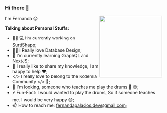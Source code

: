 ### Hi there 👋

<img align='right' src='https://user-images.githubusercontent.com/5713670/87202985-820dcb80-c2b6-11ea-9f56-7ec461c497c3.gif' width='200"'>

I'm Fernanda 😊  

<!-- Talking about you -->
**Talking about Personal Stuffs:**

- 👩‍🦱 💻  I’m currently working on [SurtiShapp](https://github.com/kodevs-ti);
- 👩‍💻 I Really love Database Design;
- 🌱 I’m currently learning GraphQL and NextJS; 
- 💬 I really like to share my knowledge, I am happy to help ❤️;
- </> I really love to belong to the Kodemia Community </> 🖤;
- 🥁 I'm looking, someone who teaches me play the drums 🎼 😊;
- ⚡️ Fun-Fact: I would wanted to play the drums, So if someone teaches me. I would be very happy 😊;
- 📫 How to reach me: fernandapalacios.dev@gmail.com;
